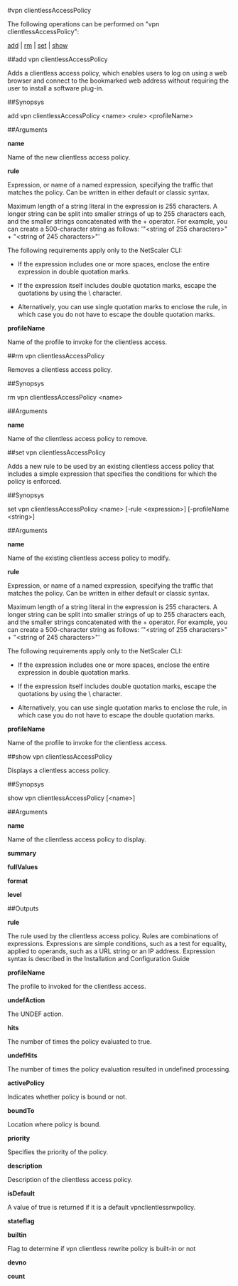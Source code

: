 #vpn clientlessAccessPolicy

The following operations can be performed on "vpn clientlessAccessPolicy":


[add](#add-vpn-clientlessaccesspolicy) | [rm](#rm-vpn-clientlessaccesspolicy) | [set](#set-vpn-clientlessaccesspolicy) | [show](#show-vpn-clientlessaccesspolicy)

##add vpn clientlessAccessPolicy

Adds a clientless access policy, which enables users to log on using a web browser and connect to the bookmarked web address without requiring the user to install a software plug-in.


##Synopsys

add vpn clientlessAccessPolicy &lt;name> &lt;rule> &lt;profileName>


##Arguments

<b>name</b>
Name of the new clientless access policy.

<b>rule</b>
Expression, or name of a named expression, specifying the traffic that matches the policy. Can be written in either default or classic syntax. 
Maximum length of a string literal in the expression is 255 characters. A longer string can be split into smaller strings of up to 255 characters each, and the smaller strings concatenated with the + operator. For example, you can create a 500-character string as follows: '"&lt;string of 255 characters&gt;" + "&lt;string of 245 characters&gt;"'
The following requirements apply only to the NetScaler CLI:
* If the expression includes one or more spaces, enclose the entire expression in double quotation marks.
* If the expression itself includes double quotation marks, escape the quotations by using the \\ character. 
* Alternatively, you can use single quotation marks to enclose the rule, in which case you do not have to escape the double quotation marks.

<b>profileName</b>
Name of the profile to invoke for the clientless access.



##rm vpn clientlessAccessPolicy

Removes a clientless access policy.


##Synopsys

rm vpn clientlessAccessPolicy &lt;name>


##Arguments

<b>name</b>
Name of the clientless access policy to remove.



##set vpn clientlessAccessPolicy

Adds a new rule to be used by an existing clientless access policy that includes a simple expression that specifies the conditions for which the policy is enforced.


##Synopsys

set vpn clientlessAccessPolicy &lt;name> [-rule &lt;expression>] [-profileName &lt;string>]


##Arguments

<b>name</b>
Name of the existing clientless access policy to modify.

<b>rule</b>
Expression, or name of a named expression, specifying the traffic that matches the policy. Can be written in either default or classic syntax. 
Maximum length of a string literal in the expression is 255 characters. A longer string can be split into smaller strings of up to 255 characters each, and the smaller strings concatenated with the + operator. For example, you can create a 500-character string as follows: '"&lt;string of 255 characters&gt;" + "&lt;string of 245 characters&gt;"'
The following requirements apply only to the NetScaler CLI:
* If the expression includes one or more spaces, enclose the entire expression in double quotation marks.
* If the expression itself includes double quotation marks, escape the quotations by using the \\ character. 
* Alternatively, you can use single quotation marks to enclose the rule, in which case you do not have to escape the double quotation marks.

<b>profileName</b>
Name of the profile to invoke for the clientless access.



##show vpn clientlessAccessPolicy

Displays a clientless access policy.


##Synopsys

show vpn clientlessAccessPolicy [&lt;name>]


##Arguments

<b>name</b>
Name of the clientless access policy to display.

<b>summary</b>

<b>fullValues</b>

<b>format</b>

<b>level</b>



##Outputs

<b>rule</b>
The rule used by the clientless access policy. Rules are combinations of expressions. Expressions are simple conditions, such as a test for equality, applied to operands, such as a URL string or an IP address. Expression syntax is described in the Installation and Configuration Guide

<b>profileName</b>
The profile to invoked for the clientless access.

<b>undefAction</b>
The UNDEF action.

<b>hits</b>
The number of times the policy evaluated to true.

<b>undefHits</b>
The number of times the policy evaluation resulted in undefined processing.

<b>activePolicy</b>
Indicates whether policy is bound or not.

<b>boundTo</b>
Location where policy is bound.

<b>priority</b>
Specifies the priority of the policy.

<b>description</b>
Description of the clientless access policy.

<b>isDefault</b>
A value of true is returned if it is a default vpnclientlessrwpolicy.

<b>stateflag</b>

<b>builtin</b>
Flag to determine if vpn clientless rewrite policy is built-in or not

<b>devno</b>

<b>count</b>




